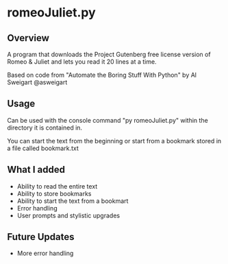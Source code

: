# romeoJuliet.py
## Overview
A program that downloads the Project Gutenberg free license version of Romeo & Juliet and lets you read it 20 lines at a time.

Based on code from "Automate the Boring Stuff With Python" by Al Sweigart @asweigart
## Usage
Can be used with the console command "py romeoJuliet.py" within the directory it is contained in.

You can start the text from the beginning or start from a bookmark stored in a file called bookmark.txt
## What I added
* Ability to read the entire text
* Ability to store bookmarks
* Ability to start the text from a bookmart
* Error handling
* User prompts and stylistic upgrades
## Future Updates
* More error handling
